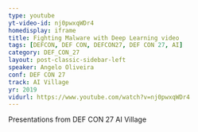 ```yaml
---
type: youtube
yt-video-id: nj0pwxqWDr4
homedisplay: iframe
title: Fighting Malware with Deep Learning video
tags: [DEFCON, DEF CON, DEFCON27, DEF CON 27, AI]
category: DEF_CON_27
layout: post-classic-sidebar-left
speaker: Angelo Oliveira
conf: DEF CON 27
track: AI Village
yr: 2019
vidurl: https://www.youtube.com/watch?v=nj0pwxqWDr4
---
```

Presentations from DEF CON 27 AI Village